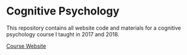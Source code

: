 #  Cognitive Psychology

This repository contains all website code and materials for a cognitive psychology course I taught in 2017 and 2018.

[Course Website](https://nbrosowsky.github.io/teaching-resources/course-materials/cognitive-psychology-2017/index.html)
